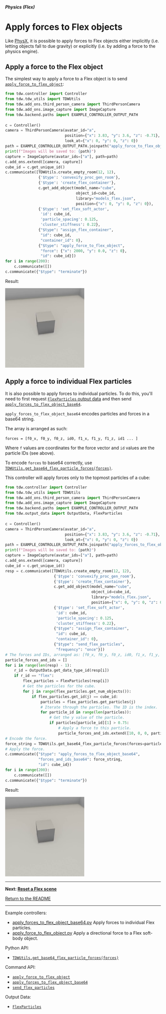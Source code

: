 ##### Physics (Flex)

# Apply forces to Flex objects

Like [PhysX](../physx/physx.md), it is possible to apply forces to Flex objects either implicitly (i.e. letting objects fall to due gravity) or explicitly (i.e. by adding a force to the physics engine).

## Apply a force to the Flex object

The simplest way to apply a force to a Flex object is to send [`apply_force_to_flex_object`](../../api/command_api.md#apply_force_to_flex_object):

```python
from tdw.controller import Controller
from tdw.tdw_utils import TDWUtils
from tdw.add_ons.third_person_camera import ThirdPersonCamera
from tdw.add_ons.image_capture import ImageCapture
from tdw.backend.paths import EXAMPLE_CONTROLLER_OUTPUT_PATH

c = Controller()
camera = ThirdPersonCamera(avatar_id="a",
                           position={"x": 3.83, "y": 3.6, "z": -0.71},
                           look_at={"x": 0, "y": 0, "z": 0})
path = EXAMPLE_CONTROLLER_OUTPUT_PATH.joinpath("apply_force_to_flex_object")
print(f"Images will be saved to: {path}")
capture = ImageCapture(avatar_ids=["a"], path=path)
c.add_ons.extend([camera, capture])
cube_id = c.get_unique_id()
c.communicate([TDWUtils.create_empty_room(12, 12),
               {'$type': 'convexify_proc_gen_room'},
               {'$type': 'create_flex_container'},
               c.get_add_object(model_name="cube",
                                object_id=cube_id,
                                library="models_flex.json",
                                position={"x": 0, "y": 0, "z": 0}),
               {'$type': 'set_flex_soft_actor',
                'id': cube_id,
                'particle_spacing': 0.125,
                'cluster_stiffness': 0.22},
               {"$type": "assign_flex_container",
                "id": cube_id,
                "container_id": 0},
               {"$type": "apply_force_to_flex_object",
                "force": {"x": 2000, "y": 0.0, "z": 0},
                "id": cube_id}])
for i in range(200):
    c.communicate([])
c.communicate({"$type": "terminate"})
```

Result:

![](images/apply_force_to_flex_object.gif)

## Apply a force to individual Flex particles

It is also possible to apply forces to individual particles. To do this, you'll need to first request [`FlexParticles` output data](output_data.md) and then send [`apply_forces_to_flex_object_base64`](../../api/command_api.md#apply_forces_to_flex_object_base64).

`apply_forces_to_flex_object_base64` encodes particles and forces in a base64 string.

The array is  arranged as such:

 `forces = [f0_x, f0_y, f0_z, id0, f1_x, f1_y, f1_z, id1 ... ]`

Where `f` values are coordinates for the force vector and `id` values are the particle IDs (see above).

To encode `forces` to base64 correctly, use [`TDWUtils.get_base64_flex_particle_forces(forces)`](../../python/tdw_utils.md).

This controller will apply forces only to the topmost particles of a cube:

```python
from tdw.controller import Controller
from tdw.tdw_utils import TDWUtils
from tdw.add_ons.third_person_camera import ThirdPersonCamera
from tdw.add_ons.image_capture import ImageCapture
from tdw.backend.paths import EXAMPLE_CONTROLLER_OUTPUT_PATH
from tdw.output_data import OutputData, FlexParticles

c = Controller()
camera = ThirdPersonCamera(avatar_id="a",
                           position={"x": 3.83, "y": 3.6, "z": -0.71},
                           look_at={"x": 0, "y": 0, "z": 0})
path = EXAMPLE_CONTROLLER_OUTPUT_PATH.joinpath("apply_forces_to_flex_object_base64")
print(f"Images will be saved to: {path}")
capture = ImageCapture(avatar_ids=["a"], path=path)
c.add_ons.extend([camera, capture])
cube_id = c.get_unique_id()
resp = c.communicate([TDWUtils.create_empty_room(12, 12),
                      {'$type': 'convexify_proc_gen_room'},
                      {'$type': 'create_flex_container'},
                      c.get_add_object(model_name="cube",
                                       object_id=cube_id,
                                       library="models_flex.json",
                                       position={"x": 0, "y": 0, "z": 0}),
                      {'$type': 'set_flex_soft_actor',
                       'id': cube_id,
                       'particle_spacing': 0.125,
                       'cluster_stiffness': 0.22},
                      {"$type": "assign_flex_container",
                       "id": cube_id,
                       "container_id": 0},
                      {"$type": "send_flex_particles",
                       "frequency": "once"}])
# The forces and IDs, arranged as: [f0_x, f0_y, f0_z, id0, f1_x, f1_y, f1_z, id1 ... ]
particle_forces_and_ids = []
for i in range(len(resp) - 1):
    r_id = OutputData.get_data_type_id(resp[i])
    if r_id == "flex":
        flex_particles = FlexParticles(resp[i])
        # Get the particles for the cube.
        for j in range(flex_particles.get_num_objects()):
            if flex_particles.get_id(j) == cube_id:
                particles = flex_particles.get_particles(j)
                # Iterate through the particles. The ID is the index.
                for particle_id in range(len(particles)):
                    # Get the y value of the particle.
                    if particles[particle_id][1] > 0.75:
                        # Apply a force to this particle.
                        particle_forces_and_ids.extend([10, 0, 0, particle_id])
# Encode the force.
force_string = TDWUtils.get_base64_flex_particle_forces(forces=particle_forces_and_ids)
# Apply the force.
c.communicate({"$type": "apply_forces_to_flex_object_base64",
               "forces_and_ids_base64": force_string,
               "id": cube_id})
for i in range(200):
    c.communicate([])
c.communicate({"$type": "terminate"})
```

Result:

![](images/apply_forces_to_flex_object_base64.gif)

***

**Next: [Reset a Flex scene](reset_scene.md)**

[Return to the README](../../../README.md)

***

Example controllers:

- [apply_forces_to_flex_object_base64.py](https://github.com/threedworld-mit/tdw/blob/master/Python/example_controllers/flex/apply_forces_to_flex_object_base64.py) Apply forces to individual Flex particles.
- [apply_force_to_flex_object.py](https://github.com/threedworld-mit/tdw/blob/master/Python/example_controllers/flex/apply_force_to_flex_object.py) Apply a directional force to a Flex soft-body object.

Python API:

- [`TDWUtils.get_base64_flex_particle_forces(forces)`](../../python/tdw_utils.md)

Command API:

- [`apply_force_to_flex_object`](../../api/command_api.md#apply_force_to_flex_object)
- [`apply_forces_to_flex_object_base64`](../../api/command_api.md#apply_forces_to_flex_object_base64)
- [`send_flex_particles`](../../api/command_api.md#send_flex_particles)

Output Data:

- [`FlexParticles`](../../api/output_data.md#FlexParticles)